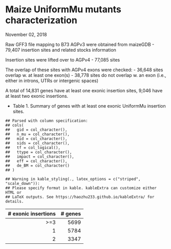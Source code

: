 Maize UniformMu mutants characterization
================
November 02, 2018





































Raw GFF3 file mapping to B73 AGPv3 were obtained from maizeGDB - 79,407
insertion sites and related stocks information

Insertion sites were lifted over to AGPv4 - 77,085 sites

The overlap of these sites with AGPv4 exons were checked: - 36,648 sites
overlap w. at least one exon(s) - 38,778 sites do not overlap w. an exon
(i.e., either in introns, UTRs or intergenic spaces)

A total of 14,831 genes have at least one exonic insertion sites, 9,046
have at least two exonic insertions.

  - Table 1. Summary of genes with at least one exonic UniformMu
    insertion sites.

<!-- end list -->

    ## Parsed with column specification:
    ## cols(
    ##   gid = col_character(),
    ##   n_mu = col_character(),
    ##   mid = col_character(),
    ##   sids = col_character(),
    ##   tf = col_logical(),
    ##   ttype = col_character(),
    ##   impact = col_character(),
    ##   eff = col_character(),
    ##   de_BM = col_character()
    ## )

    ## Warning in kable_styling(., latex_options = c("striped", "scale_down")):
    ## Please specify format in kable. kableExtra can customize either HTML or
    ## LaTeX outputs. See https://haozhu233.github.io/kableExtra/ for details.

| \# exonic insertions | \# genes |
| -------------------: | -------: |
|                 \>=3 |     5699 |
|                    1 |     5784 |
|                    2 |     3347 |
